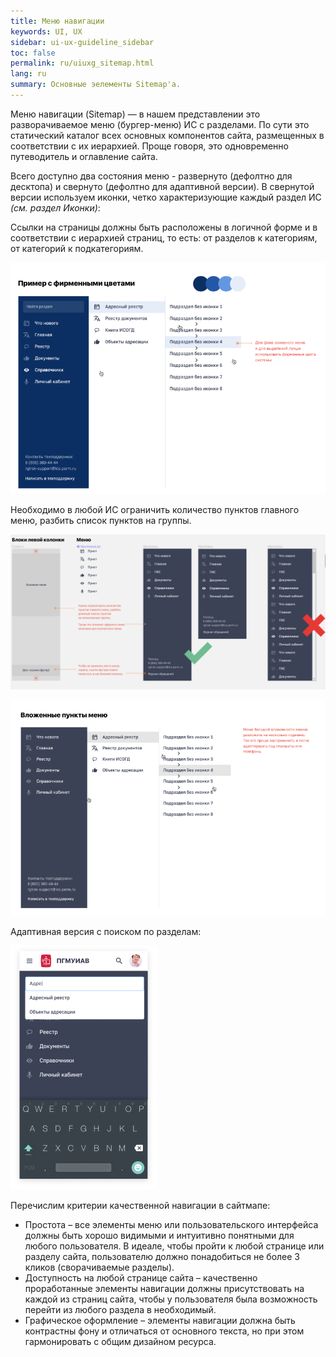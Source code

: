 ```yaml
---
title: Меню навигации
keywords: UI, UX
sidebar: ui-ux-guideline_sidebar
toc: false
permalink: ru/uiuxg_sitemap.html
lang: ru
summary: Основные эелементы Sitemap'a.
---
```


Меню навигации (Sitemap) — в нашем представлении это разворачиваемое меню (бургер-меню) ИС с разделами. По сути это статический каталог всех основных компонентов сайта, размещенных в соответствии с их иерархией. Проще говоря, это одновременно путеводитель и оглавление сайта.

Всего доступно два состояния меню - развернуто (дефолтно для десктопа) и свернуто (дефолтно для адаптивной версии). В свернутой версии используем иконки, четко характеризующие каждый раздел ИС *(см. раздел Иконки)*:

Ссылки на страницы должны быть расположены в логичной форме и в соответствии с иерархией страниц, то есть: от разделов к категориям, от категорий к подкатегориям.

![Категории и подкатегории](../../../images/pages/guides/ui-ux-guideline/uiuxg_sitemap/2.png)

Необходимо в любой ИС ограничить количество пунктов главного меню, разбить список пунктов на группы.

![Разбиение на группы](../../../images/pages/guides/ui-ux-guideline/uiuxg_sitemap/3.png)

![Разбиение на группы 2](../../../images/pages/guides/ui-ux-guideline/uiuxg_sitemap/3-1.png)

Адаптивная версия с поиском по разделам:

![Адаптивная версия с поиском](../../../images/pages/guides/ui-ux-guideline/uiuxg_sitemap/4.png)

Перечислим критерии качественной навигации в сайтмапе:

* Простота – все элементы меню или пользовательского интерфейса должны быть хорошо видимыми и интуитивно понятными для любого пользователя. В идеале, чтобы пройти к любой странице или разделу сайта, пользователю должно понадобиться не более 3 кликов (сворачиваемые разделы).
* Доступность на любой странице сайта – качественно проработанные элементы навигации должны присутствовать на каждой из страниц сайта, чтобы у пользователя была возможность перейти из любого раздела в необходимый.
* Графическое оформление – элементы навигации должна быть контрастны фону и отличаться от основного текста, но при этом гармонировать с общим дизайном ресурса.
